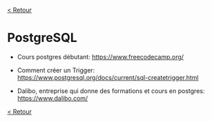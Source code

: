 [< Retour](../README.md)
# PostgreSQL

- Cours postgres débutant:
https://www.freecodecamp.org/

- Comment créer un Trigger:
https://www.postgresql.org/docs/current/sql-createtrigger.html

- Dalibo, entreprise qui donne des formations et cours en postgres:
https://www.dalibo.com/

[< Retour](../README.md)